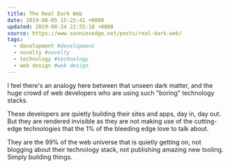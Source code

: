 ```yaml
---
title: The Real Dark Web
date: 2019-08-05 15:25:41 +0000
updated: 2019-08-24 22:55:18 +0000
source: https://www.sonniesedge.net/posts/real-dark-web/
tags:
  - development #development
  - novelty #novelty
  - technology #technology
  - web design #web design
---
```

I feel there's an analogy here between that unseen dark matter, and the huge crowd of web developers who are using such "boring" technology stacks.
These developers are quietly building their sites and apps, day in, day out. But they are rendered invisible as they are not making use of the cutting-edge technologies that the 1% of the bleeding edge love to talk about.
They are the 99% of the web universe that is quietly getting on, not blogging about their technology stack, not publishing amazing new tooling. Simply building things.